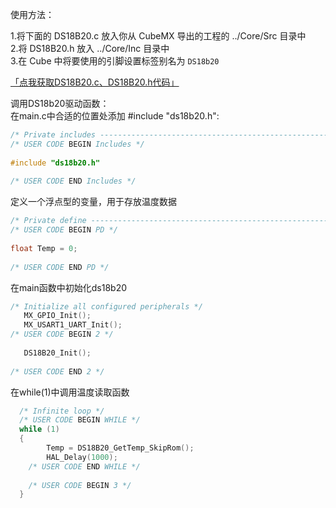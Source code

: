 使用方法：   

1.将下面的  DS18B20.c 放入你从 CubeMX 导出的工程的 ../Core/Src 目录中       
2.将 DS18B20.h 放入 ../Core/Inc 目录中  
3.在 Cube 中将要使用的引脚设置标签别名为 `DS18b20`  

[「点我获取DS18B20.c、DS18B20.h代码」](https://gist.github.com/EchoZap/82ed2fcdea7508d8e135ae30d052f609)

调用DS18b20驱动函数：  
在main.c中合适的位置处添加 #include "ds18b20.h":

```c
/* Private includes ----------------------------------------------------------*/
/* USER CODE BEGIN Includes */
 
#include "ds18b20.h"
 
/* USER CODE END Includes */
```

定义一个浮点型的变量，用于存放温度数据

```c
/* Private define ------------------------------------------------------------*/
/* USER CODE BEGIN PD */
 
float Temp = 0;
 
/* USER CODE END PD */
```

在main函数中初始化ds18b20

```c
/* Initialize all configured peripherals */
   MX_GPIO_Init();
   MX_USART1_UART_Init();
/* USER CODE BEGIN 2 */
 
   DS18B20_Init();
 
/* USER CODE END 2 */
```

 在while(1)中调用温度读取函数

```c
  /* Infinite loop */
  /* USER CODE BEGIN WHILE */
  while (1)
  {
		Temp = DS18B20_GetTemp_SkipRom();
		HAL_Delay(1000);
    /* USER CODE END WHILE */
 
    /* USER CODE BEGIN 3 */
  }
```